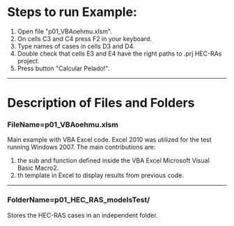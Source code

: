 # Steps to run Example:
1. Open file "p01_VBAoehmu.xlsm".
2. On cells C3 and C4 press F2 in your keyboard.
3. Type names of cases in cells D3 and D4.
4. Double check that cells E3 and E4 have the right paths to .prj HEC-RAs project.
5. Press button "Calcular Pelado!".

---

# Description of Files and Folders
### FileName=**p01_VBAoehmu.xlsm**
Main example with VBA Excel code. Excel 2010 was utilized for the test running Windows 2007. The main contributions are:
 1. the sub and function defined inside the VBA Excel Microsoft Visual Basic Macro2.
 2. th template in Excel to display results from previous code.

----------

### FolderName=**p01_HEC_RAS_modelsTest/**
Stores the HEC-RAS cases in an independent folder.




